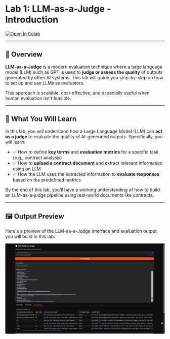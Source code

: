 # Lab 1: LLM-as-a-Judge - Introduction

[![Open In Colab](https://colab.research.google.com/assets/colab-badge.svg)](<https://colab.research.google.com/github/sachin0034/MLAI-community-labs/blob/main/AI-evaluation-course-labs/Lab-1(LLM_as_judge)/LLM_As_A_Judge.ipynb>)


---

## 🧠 Overview

**LLM-as-a-Judge** is a modern evaluation technique where a large language model (LLM) such as GPT is used to **judge or assess the quality** of outputs generated by other AI systems. This lab will guide you step-by-step on how to set up and use LLMs as evaluators.

This approach is scalable, cost-effective, and especially useful when human evaluation isn't feasible.

---

## 📘 What You Will Learn

In this lab, you will understand how a Large Language Model (LLM) can **act as a judge** to evaluate the quality of AI-generated outputs. Specifically, you will learn:

- ✅ How to define **key terms** and **evaluation metrics** for a specific task (e.g., contract analysis)
- ✅ How to **upload a contract document** and extract relevant information using an LLM
- ✅ How the LLM uses the extracted information to **evaluate responses** based on the predefined metrics

By the end of this lab, you’ll have a working understanding of how to build an LLM-as-a-judge pipeline using real-world documents like contracts.

---

## 🖼️ Output Preview

Here's a preview of the LLM-as-a-Judge interface and evaluation output you will build in this lab:

![LLM-as-a-Judge Output Screenshot](images/img-1.png)
